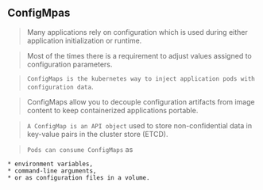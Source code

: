## ConfigMpas

> Many applications rely on configuration which is used during either application initialization or runtime. 

> Most of the times there is a requirement to adjust values assigned to configuration parameters. 

> `ConfigMaps is the kubernetes way to inject application pods with configuration data`. 

> ConfigMaps allow you to decouple configuration artifacts from image content to keep containerized applications portable. 

> `A ConfigMap is an API object` used to store non-confidential data in key-value pairs in the cluster store (ETCD). 

> `Pods can consume ConfigMaps` as 

    * environment variables, 
    * command-line arguments, 
    * or as configuration files in a volume.
